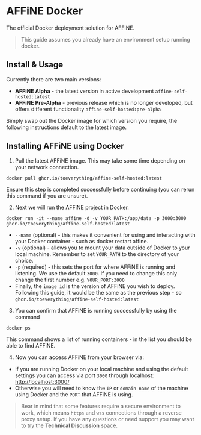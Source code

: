 # AFFiNE Docker

The official Docker deployment solution for AFFiNE.

> This guide assumes you already have an environment setup running docker.

##  Install & Usage

Currently there are two main versions:
* **AFFiNE Alpha** - the latest version in active development `affine-self-hosted:latest`
* **AFFiNE Pre-Alpha** - previous release which is no longer developed, but offers different functionality `affine-self-hosted:pre-alpha`

Simply swap out the Docker image for which version you require, the following instructions default to the latest image.

## Installing AFFiNE using Docker

1. Pull the latest AFFiNE image. This may take some time depending on your network connection.

```
docker pull ghcr.io/toeverything/affine-self-hosted:latest
```

Ensure this step is completed successfully before continuing (you can rerun this command if you are unsure).

2. Next we will run the AFFiNE project in Docker.

```
docker run -it --name affine -d -v YOUR_PATH:/app/data -p 3000:3000 ghcr.io/toeverything/affine-self-hosted:latest
```

* `--name` (optional) - this makes it convenient for using and interacting with your Docker container - such as docker restart affine.
* `-v` (optional) - allows you to mount your data outside of Docker to your local machine. Remember to set `YOUR_PATH` to the directory of your choice.
* `-p` (required) - this sets the port for where AFFiNE is running and listening. We use the default `3000`. If you need to change this only change the first number e.g. `YOUR_PORT:3000`
* Finally, the `image id` is the version of AFFiNE you wish to deploy. Following this guide, it would be the same as the previous step - so `ghcr.io/toeverything/affine-self-hosted:latest`

3. You can confirm that AFFiNE is running successfully by using the command
```
docker ps
```

This command shows a list of running containers - in the list you should be able to find AFFiNE.

4. Now you can access AFFiNE from your browser via:

* If you are running Docker on your local machine and using the default settings you can access via port `3000` through localhost: [http://localhost:3000/](http://localhost:3000/)
* Otherwise you will need to know the `IP` or `domain name` of the machine using Docker and the `PORT` that AFFiNE is using.

> Bear in mind that some features require a secure environment to work, which means `https` and `wss` connections through a reverse proxy setup. If you have any questions or need support you may want to try the **Technical Discussion** space.​
